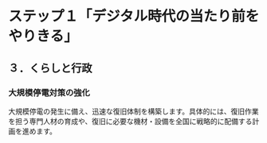 # ステップ１「デジタル時代の当たり前をやりきる」
## ３．くらしと行政

### 大規模停電対策の強化
大規模停電の発生に備え、迅速な復旧体制を構築します。具体的には、復旧作業を担う専門人材の育成や、復旧に必要な機材・設備を全国に戦略的に配備する計画を進めます。